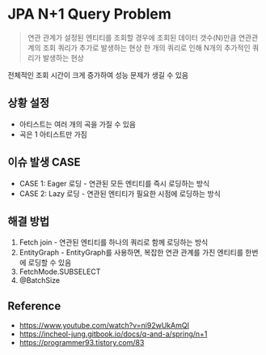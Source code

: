 # JPA N+1 Query Problem

> 연관 관계가 설정된 엔티티를 조회할 경우에 조회된 데이터 갯수(N)만큼 연관관계의 조회 쿼리가 추가로 발생하는 현상
한 개의 쿼리로 인해 N개의 추가적인 쿼리가 발생하는 현상

전체적인 조회 시간이 크게 증가하여 성능 문제가 생길 수 있음

## 상황 설정
- 아티스트는 여러 개의 곡을 가질 수 있음
- 곡은 1 아티스트만 가짐

## 이슈 발생 CASE

- CASE 1: Eager 로딩 - 연관된 모든 엔티티를 즉시 로딩하는 방식
- CASE 2: Lazy 로딩 - 연관된 엔티티가 필요한 시점에 로딩하는 방식

## 해결 방법

1. Fetch join - 연관된 엔티티를 하나의 쿼리로 함께 로딩하는 방식
2. EntityGraph - EntityGraph를 사용하면, 복잡한 연관 관계를 가진 엔티티를 한번에 로딩할 수 있음
3. FetchMode.SUBSELECT
4. @BatchSize

## Reference
- https://www.youtube.com/watch?v=ni92wUkAmQI
- https://incheol-jung.gitbook.io/docs/q-and-a/spring/n+1
- https://programmer93.tistory.com/83